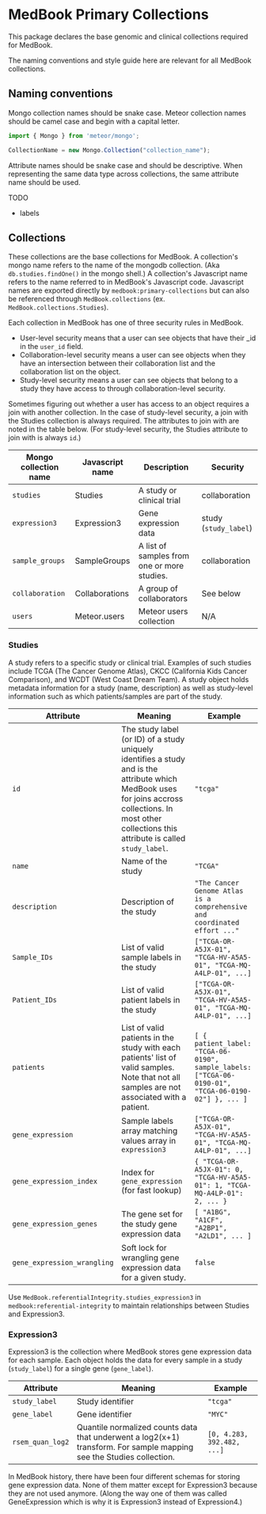 # MedBook Primary Collections

This package declares the base genomic and clinical collections required for MedBook.

The naming conventions and style guide here are relevant for all MedBook collections.

## Naming conventions

Mongo collection names should be snake case. Meteor collection names should be camel case and begin with a capital letter.

```js
import { Mongo } from 'meteor/mongo';

CollectionName = new Mongo.Collection("collection_name");
```

Attribute names should be snake case and should be descriptive. When representing the same data type across collections, the same attribute name should be used.

TODO
- labels

## Collections

These collections are the base collections for MedBook. A collection's mongo name refers to the name of the mongodb collection. (Aka `db.studies.findOne()` in the mongo shell.) A collection's Javascript name refers to the name referred to in MedBook's Javascript code. Javascript names are exported directly by `medbook:primary-collections` but can also be referenced through `MedBook.collections` (ex. `MedBook.collections.Studies`).

Each collection in MedBook has one of three security rules in MedBook.
- User-level security means that a user can see objects that have their _id in the `user_id` field.
- Collaboration-level security means a user can see objects when they have an intersection between their collaboration list and the collaboration list on the object.
- Study-level security means a user can see objects that belong to a study they have access to through collaboration-level security.

Sometimes figuring out whether a user has access to an object requires a join with another collection. In the case of study-level security, a join with the Studies collection is always required. The attributes to join with are noted in the table below. (For study-level security, the Studies attribute to join with is always `id`.)

| Mongo collection name | Javascript name  | Description | Security |
|-----------------------| -----------------|-------------|----------|
| `studies`             | Studies          | A study or clinical trial | collaboration |
| `expression3`         | Expression3      | Gene expression data | study (`study_label`) |
| `sample_groups`       | SampleGroups     | A list of samples from one or more studies. | collaboration |
| `collaboration`       | Collaborations   | A group of collaborators | See below |
| `users`               | Meteor.users     | Meteor users collection | N/A |

### Studies

A study refers to a specific study or clinical trial. Examples of such studies include TCGA (The Cancer Genome Atlas), CKCC (California Kids Cancer Comparison), and WCDT (West Coast Dream Team). A study object holds metadata information for a study (name, description) as well as study-level information such as which patients/samples are part of the study.

| Attribute                   | Meaning | Example |
| ----------------------------|---------|---------|
| `id`                        | The study label (or ID) of a study uniquely identifies a study and is the attribute which MedBook uses for joins accross collections. In most other collections this attribute is called `study_label`.  | `"tcga"` |
| `name`                      | Name of the study | `"TCGA"` |
| `description`               | Description of the study | `"The Cancer Genome Atlas is a comprehensive and coordinated effort ..."` |
| `Sample_IDs`                | List of valid sample labels in the study | `["TCGA-OR-A5JX-01", "TCGA-HV-A5A5-01", "TCGA-MQ-A4LP-01", ...]` |
| `Patient_IDs`               | List of valid patient labels in the study | `["TCGA-OR-A5JX-01", "TCGA-HV-A5A5-01", "TCGA-MQ-A4LP-01", ...]` |
| `patients`                  | List of valid patients in the study with each patients' list of valid samples. Note that not all samples are not associated with a patient. | `[ { patient_label: "TCGA-06-0190", sample_labels: ["TCGA-06-0190-01", "TCGA-06-0190-02"] }, ... ]` |
| `gene_expression`           | Sample labels array matching values array in `expression3` | `["TCGA-OR-A5JX-01", "TCGA-HV-A5A5-01", "TCGA-MQ-A4LP-01", ...]` |
| `gene_expression_index`     | Index for `gene_expression` (for fast lookup) | `{ "TCGA-OR-A5JX-01": 0, "TCGA-HV-A5A5-01": 1, "TCGA-MQ-A4LP-01": 2, ... }` |
| `gene_expression_genes`     | The gene set for the study gene expression data | `[ "A1BG", "A1CF", "A2BP1", "A2LD1", ... ]` |
| `gene_expression_wrangling` | Soft lock for wrangling gene expression data for a given study. | `false` |

Use `MedBook.referentialIntegrity.studies_expression3` in `medbook:referential-integrity` to maintain relationships between Studies and Expression3.

### Expression3

Expression3 is the collection where MedBook stores gene expression data for each sample. Each object holds the data for every sample in a study (`study_label`) for a single gene (`gene_label`).

| Attribute                   | Meaning | Example |
| ----------------------------|---------|---------|
| `study_label`               | Study identifier | `"tcga"` |
| `gene_label`                | Gene identifier | `"MYC"` |
| `rsem_quan_log2`            | Quantile normalized counts data that underwent a log2(x+1) transform. For sample mapping see the Studies collection. | `[0, 4.283, 392.482, ...]` |

In MedBook history, there have been four different schemas for storing gene expression data. None of them matter except for Expression3 because they are not used anymore. (Along the way one of them was called GeneExpression which is why it is Expression3 instead of Expression4.)

<!-- ## Signature score workflow

1. A contrast is imported using Wrangler.
2. The contrast is used to train a signature.
3. The signature is used to generate signature scores for samples.  -->
